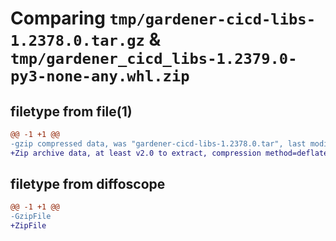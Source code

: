# Comparing `tmp/gardener-cicd-libs-1.2378.0.tar.gz` & `tmp/gardener_cicd_libs-1.2379.0-py3-none-any.whl.zip`

## filetype from file(1)

```diff
@@ -1 +1 @@
-gzip compressed data, was "gardener-cicd-libs-1.2378.0.tar", last modified: Wed Apr 10 13:21:09 2024, max compression
+Zip archive data, at least v2.0 to extract, compression method=deflate
```

## filetype from diffoscope

```diff
@@ -1 +1 @@
-GzipFile
+ZipFile
```

